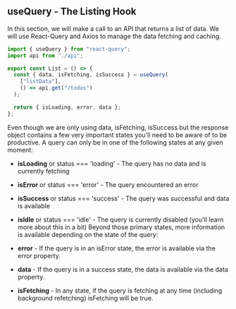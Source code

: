 ## useQuery - The Listing Hook

In this section, we will make a call to an API that returns a list of data. We will use React-Query and Axios to manage the data fetching and caching.

```jsx
import { useQuery } from "react-query";
import api from "./api";

export const List = () => {
  const { data, isFetching, isSuccess } = useQuery(
    ["listData"],
    () => api.get("/todos")
  );

  return { isLoading, error, data };
};
```

Even though we are only using data, isFetching, isSuccess but the response object contains a few very important states you'll need to be aware of to be productive. A query can only be in one of the following states at any given moment:

- **isLoading** or status === 'loading' - The query has no data and is currently fetching
- **isError** or status === 'error' - The query encountered an error
- **isSuccess** or status === 'success' - The query was successful and data is available
- **isIdle** or status === 'idle' - The query is currently disabled (you'll learn more about this in a bit)
Beyond those primary states, more information is available depending on the state of the query:

- **error** - If the query is in an isError state, the error is available via the error property.
- **data** - If the query is in a success state, the data is available via the data property.
- **isFetching** - In any state, if the query is fetching at any time (including background refetching) isFetching will be true.

